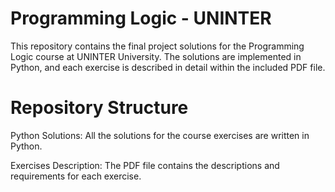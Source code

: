 # Programming Logic - UNINTER
This repository contains the final project solutions for the Programming Logic course at UNINTER University. The solutions are implemented in Python, and each exercise is described in detail within the included PDF file.

# Repository Structure
Python Solutions: All the solutions for the course exercises are written in Python.

Exercises Description: The PDF file contains the descriptions and requirements for each exercise.
